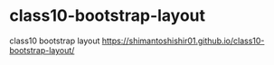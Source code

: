 # class10-bootstrap-layout
class10 bootstrap layout
https://shimantoshishir01.github.io/class10-bootstrap-layout/
